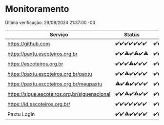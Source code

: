 # Monitoramento

Última verificação: 29/08/2024 21:37:00 -03

|Serviço|Status|Últimas 24h|
|---|---|---|
|https://github.com|<span title="2024-08-22: OK=23">✔️</span><span title="2024-08-23: OK=24">✔️</span><span title="2024-08-24: OK=24">✔️</span><span title="2024-08-25: OK=23">✔️</span><span title="2024-08-26: OK=23">✔️</span><span title="2024-08-27: OK=23">✔️</span><span title="2024-08-28: OK=23">✔️</span>|<span title="28/08/2024 21:37:00 -03 : 200">✔️</span><span title="28/08/2024 23:03:00 -03 : 200">✔️</span><span title="29/08/2024 00:08:00 -03 : 200">✔️</span><span title="29/08/2024 01:09:00 -03 : 200">✔️</span><span title="29/08/2024 02:07:00 -03 : 200">✔️</span><span title="29/08/2024 03:11:00 -03 : 200">✔️</span><span title="29/08/2024 04:08:00 -03 : 200">✔️</span><span title="29/08/2024 05:10:00 -03 : 200">✔️</span><span title="29/08/2024 06:09:00 -03 : 200">✔️</span><span title="29/08/2024 07:08:00 -03 : 200">✔️</span><span title="29/08/2024 08:07:00 -03 : 200">✔️</span><span title="29/08/2024 09:14:00 -03 : 200">✔️</span><span title="29/08/2024 10:14:00 -03 : 200">✔️</span><span title="29/08/2024 11:08:00 -03 : 200">✔️</span><span title="29/08/2024 12:08:00 -03 : 200">✔️</span><span title="29/08/2024 13:09:00 -03 : 200">✔️</span><span title="29/08/2024 14:07:00 -03 : 200">✔️</span><span title="29/08/2024 15:09:00 -03 : 200">✔️</span><span title="29/08/2024 16:07:00 -03 : 200">✔️</span><span title="29/08/2024 17:08:00 -03 : 200">✔️</span><span title="29/08/2024 18:06:00 -03 : 200">✔️</span><span title="29/08/2024 19:07:00 -03 : 200">✔️</span><span title="29/08/2024 20:07:00 -03 : 200">✔️</span><span title="29/08/2024 21:37:00 -03 : 200">✔️</span>|
|https://paxtu.escoteiros.org.br|<span title="2024-08-22: OK=23">✔️</span><span title="2024-08-23: OK=24">✔️</span><span title="2024-08-24: OK=23, Falhas=1">⚠️</span><span title="2024-08-25: OK=23">✔️</span><span title="2024-08-26: OK=21, Falhas=2">⚠️</span><span title="2024-08-27: OK=23">✔️</span><span title="2024-08-28: OK=22, Falhas=1">⚠️</span>|<span title="28/08/2024 21:37:00 -03 : 200">✔️</span><span title="28/08/2024 23:03:00 -03 : 200">✔️</span><span title="29/08/2024 00:08:00 -03 : 200">✔️</span><span title="29/08/2024 01:09:00 -03 : 200">✔️</span><span title="29/08/2024 02:07:00 -03 : 200">✔️</span><span title="29/08/2024 03:11:00 -03 : 200">✔️</span><span title="29/08/2024 04:08:00 -03 : 200">✔️</span><span title="29/08/2024 05:10:00 -03 : 200">✔️</span><span title="29/08/2024 06:09:00 -03 : 200">✔️</span><span title="29/08/2024 07:08:00 -03 : 200">✔️</span><span title="29/08/2024 08:07:00 -03 : 200">✔️</span><span title="29/08/2024 09:14:00 -03 : 200">✔️</span><span title="29/08/2024 10:14:00 -03 : 200">✔️</span><span title="29/08/2024 11:08:00 -03 : 200">✔️</span><span title="29/08/2024 12:08:00 -03 : 200">✔️</span><span title="29/08/2024 13:09:00 -03 : 200">✔️</span><span title="29/08/2024 14:07:00 -03 : 200">✔️</span><span title="29/08/2024 15:09:00 -03 : 200">✔️</span><span title="29/08/2024 16:07:00 -03 : 200">✔️</span><span title="29/08/2024 17:08:00 -03 : 200">✔️</span><span title="29/08/2024 18:06:00 -03 : 200">✔️</span><span title="29/08/2024 19:07:00 -03 : 200">✔️</span><span title="29/08/2024 20:07:00 -03 : 200">✔️</span><span title="29/08/2024 21:37:00 -03 : 200">✔️</span>|
|https://escoteiros.org.br|<span title="2024-08-22: OK=23">✔️</span><span title="2024-08-23: OK=24">✔️</span><span title="2024-08-24: OK=24">✔️</span><span title="2024-08-25: OK=22, Falhas=1">⚠️</span><span title="2024-08-26: OK=23">✔️</span><span title="2024-08-27: OK=23">✔️</span><span title="2024-08-28: OK=23">✔️</span>|<span title="28/08/2024 21:37:00 -03 : 200">✔️</span><span title="28/08/2024 23:03:00 -03 : 200">✔️</span><span title="29/08/2024 00:08:00 -03 : 200">✔️</span><span title="29/08/2024 01:09:00 -03 : 200">✔️</span><span title="29/08/2024 02:07:00 -03 : 200">✔️</span><span title="29/08/2024 03:11:00 -03 : 200">✔️</span><span title="29/08/2024 04:08:00 -03 : 200">✔️</span><span title="29/08/2024 05:10:00 -03 : 200">✔️</span><span title="29/08/2024 06:09:00 -03 : 200">✔️</span><span title="29/08/2024 07:08:00 -03 : 200">✔️</span><span title="29/08/2024 08:07:00 -03 : 200">✔️</span><span title="29/08/2024 09:14:00 -03 : 200">✔️</span><span title="29/08/2024 10:14:00 -03 : 200">✔️</span><span title="29/08/2024 11:08:00 -03 : 200">✔️</span><span title="29/08/2024 12:08:00 -03 : 200">✔️</span><span title="29/08/2024 13:09:00 -03 : 200">✔️</span><span title="29/08/2024 14:07:00 -03 : 200">✔️</span><span title="29/08/2024 15:10:00 -03 : 200">✔️</span><span title="29/08/2024 16:07:00 -03 : 200">✔️</span><span title="29/08/2024 17:08:00 -03 : 200">✔️</span><span title="29/08/2024 18:06:00 -03 : 200">✔️</span><span title="29/08/2024 19:07:00 -03 : 200">✔️</span><span title="29/08/2024 20:07:00 -03 : 200">✔️</span><span title="29/08/2024 21:37:00 -03 : 200">✔️</span>|
|https://paxtu.escoteiros.org.br/paxtu|<span title="2024-08-22: OK=23">✔️</span><span title="2024-08-23: OK=24">✔️</span><span title="2024-08-24: OK=23, Falhas=1">⚠️</span><span title="2024-08-25: OK=23">✔️</span><span title="2024-08-26: OK=23">✔️</span><span title="2024-08-27: OK=23">✔️</span><span title="2024-08-28: OK=23">✔️</span>|<span title="28/08/2024 21:37:00 -03 : 200">✔️</span><span title="28/08/2024 23:03:00 -03 : 200">✔️</span><span title="29/08/2024 00:08:00 -03 : 200">✔️</span><span title="29/08/2024 01:09:00 -03 : 200">✔️</span><span title="29/08/2024 02:07:00 -03 : 200">✔️</span><span title="29/08/2024 03:11:00 -03 : 200">✔️</span><span title="29/08/2024 04:08:00 -03 : 200">✔️</span><span title="29/08/2024 05:10:00 -03 : 200">✔️</span><span title="29/08/2024 06:09:00 -03 : 200">✔️</span><span title="29/08/2024 07:08:00 -03 : 200">✔️</span><span title="29/08/2024 08:07:00 -03 : 200">✔️</span><span title="29/08/2024 09:14:00 -03 : 200">✔️</span><span title="29/08/2024 10:14:00 -03 : 200">✔️</span><span title="29/08/2024 11:08:00 -03 : 200">✔️</span><span title="29/08/2024 12:08:00 -03 : 200">✔️</span><span title="29/08/2024 13:09:00 -03 : 200">✔️</span><span title="29/08/2024 14:07:00 -03 : 200">✔️</span><span title="29/08/2024 15:10:00 -03 : 200">✔️</span><span title="29/08/2024 16:07:00 -03 : 200">✔️</span><span title="29/08/2024 17:08:00 -03 : 200">✔️</span><span title="29/08/2024 18:06:00 -03 : 200">✔️</span><span title="29/08/2024 19:07:00 -03 : 200">✔️</span><span title="29/08/2024 20:07:00 -03 : 200">✔️</span><span title="29/08/2024 21:37:00 -03 : 200">✔️</span>|
|https://paxtu.escoteiros.org.br/meupaxtu|<span title="2024-08-22: OK=22, Falhas=1">⚠️</span><span title="2024-08-23: OK=24">✔️</span><span title="2024-08-24: OK=23, Falhas=1">⚠️</span><span title="2024-08-25: OK=23">✔️</span><span title="2024-08-26: OK=23">✔️</span><span title="2024-08-27: OK=23">✔️</span><span title="2024-08-28: OK=23">✔️</span>|<span title="28/08/2024 21:37:00 -03 : 200">✔️</span><span title="28/08/2024 23:03:00 -03 : 200">✔️</span><span title="29/08/2024 00:08:00 -03 : 200">✔️</span><span title="29/08/2024 01:09:00 -03 : 200">✔️</span><span title="29/08/2024 02:07:00 -03 : 200">✔️</span><span title="29/08/2024 03:11:00 -03 : 200">✔️</span><span title="29/08/2024 04:08:00 -03 : 200">✔️</span><span title="29/08/2024 05:10:00 -03 : 200">✔️</span><span title="29/08/2024 06:09:00 -03 : 200">✔️</span><span title="29/08/2024 07:08:00 -03 : 200">✔️</span><span title="29/08/2024 08:07:00 -03 : 200">✔️</span><span title="29/08/2024 09:14:00 -03 : 200">✔️</span><span title="29/08/2024 10:14:00 -03 : 200">✔️</span><span title="29/08/2024 11:08:00 -03 : 200">✔️</span><span title="29/08/2024 12:08:00 -03 : 200">✔️</span><span title="29/08/2024 13:09:00 -03 : 200">✔️</span><span title="29/08/2024 14:07:00 -03 : 200">✔️</span><span title="29/08/2024 15:10:00 -03 : 200">✔️</span><span title="29/08/2024 16:07:00 -03 : 200">✔️</span><span title="29/08/2024 17:08:00 -03 : 200">✔️</span><span title="29/08/2024 18:06:00 -03 : 200">✔️</span><span title="29/08/2024 19:07:00 -03 : 200">✔️</span><span title="29/08/2024 20:07:00 -03 : 200">✔️</span><span title="29/08/2024 21:37:00 -03 : 200">✔️</span>|
|https://sigue.escoteiros.org.br/siguenacional|<span title="2024-08-22: OK=23">✔️</span><span title="2024-08-23: OK=24">✔️</span><span title="2024-08-24: OK=23, Falhas=1">⚠️</span><span title="2024-08-25: OK=23">✔️</span><span title="2024-08-26: OK=21, Falhas=2">⚠️</span><span title="2024-08-27: OK=23">✔️</span><span title="2024-08-28: OK=23">✔️</span>|<span title="28/08/2024 21:37:00 -03 : 200">✔️</span><span title="28/08/2024 23:03:00 -03 : 200">✔️</span><span title="29/08/2024 00:08:00 -03 : 200">✔️</span><span title="29/08/2024 01:09:00 -03 : 200">✔️</span><span title="29/08/2024 02:07:00 -03 : 200">✔️</span><span title="29/08/2024 03:11:00 -03 : 200">✔️</span><span title="29/08/2024 04:08:00 -03 : 200">✔️</span><span title="29/08/2024 05:10:00 -03 : 200">✔️</span><span title="29/08/2024 06:09:00 -03 : 200">✔️</span><span title="29/08/2024 07:08:00 -03 : 200">✔️</span><span title="29/08/2024 08:07:00 -03 : 200">✔️</span><span title="29/08/2024 09:14:00 -03 : 200">✔️</span><span title="29/08/2024 10:14:00 -03 : 200">✔️</span><span title="29/08/2024 11:08:00 -03 : 200">✔️</span><span title="29/08/2024 12:09:00 -03 : 200">✔️</span><span title="29/08/2024 13:09:00 -03 : 200">✔️</span><span title="29/08/2024 14:07:00 -03 : 200">✔️</span><span title="29/08/2024 15:10:00 -03 : 200">✔️</span><span title="29/08/2024 16:07:00 -03 : 200">✔️</span><span title="29/08/2024 17:08:00 -03 : 200">✔️</span><span title="29/08/2024 18:06:00 -03 : 200">✔️</span><span title="29/08/2024 19:07:00 -03 : 200">✔️</span><span title="29/08/2024 20:07:00 -03 : 200">✔️</span><span title="29/08/2024 21:37:00 -03 : 200">✔️</span>|
|https://id.escoteiros.org.br/|<span title="2024-08-22: OK=23">✔️</span><span title="2024-08-23: OK=24">✔️</span><span title="2024-08-24: OK=24">✔️</span><span title="2024-08-25: OK=23">✔️</span><span title="2024-08-26: OK=23">✔️</span><span title="2024-08-27: OK=23">✔️</span><span title="2024-08-28: OK=23">✔️</span>|<span title="28/08/2024 21:37:00 -03 : 200">✔️</span><span title="28/08/2024 23:03:00 -03 : 200">✔️</span><span title="29/08/2024 00:08:00 -03 : 200">✔️</span><span title="29/08/2024 01:09:00 -03 : 200">✔️</span><span title="29/08/2024 02:07:00 -03 : 200">✔️</span><span title="29/08/2024 03:11:00 -03 : 200">✔️</span><span title="29/08/2024 04:08:00 -03 : 200">✔️</span><span title="29/08/2024 05:10:00 -03 : 200">✔️</span><span title="29/08/2024 06:09:00 -03 : 200">✔️</span><span title="29/08/2024 07:08:00 -03 : 200">✔️</span><span title="29/08/2024 08:07:00 -03 : 200">✔️</span><span title="29/08/2024 09:14:00 -03 : 200">✔️</span><span title="29/08/2024 10:14:00 -03 : 200">✔️</span><span title="29/08/2024 11:08:00 -03 : 200">✔️</span><span title="29/08/2024 12:09:00 -03 : 200">✔️</span><span title="29/08/2024 13:09:00 -03 : 200">✔️</span><span title="29/08/2024 14:07:00 -03 : 200">✔️</span><span title="29/08/2024 15:10:00 -03 : 200">✔️</span><span title="29/08/2024 16:07:00 -03 : 200">✔️</span><span title="29/08/2024 17:08:00 -03 : 200">✔️</span><span title="29/08/2024 18:06:00 -03 : 200">✔️</span><span title="29/08/2024 19:07:00 -03 : 200">✔️</span><span title="29/08/2024 20:07:00 -03 : 200">✔️</span><span title="29/08/2024 21:37:00 -03 : 200">✔️</span>|
|Paxtu Login|<span title="2024-08-22: OK=23">✔️</span><span title="2024-08-23: OK=24">✔️</span><span title="2024-08-24: OK=23, Falhas=1">⚠️</span><span title="2024-08-25: OK=23">✔️</span><span title="2024-08-26: OK=23">✔️</span><span title="2024-08-27: OK=23">✔️</span><span title="2024-08-28: OK=23">✔️</span>|<span title="28/08/2024 21:37:00 -03 : 200">✔️</span><span title="28/08/2024 23:03:00 -03 : 200">✔️</span><span title="29/08/2024 00:09:00 -03 : 200">✔️</span><span title="29/08/2024 01:09:00 -03 : 200">✔️</span><span title="29/08/2024 02:07:00 -03 : 200">✔️</span><span title="29/08/2024 03:11:00 -03 : 200">✔️</span><span title="29/08/2024 04:08:00 -03 : 200">✔️</span><span title="29/08/2024 05:10:00 -03 : 200">✔️</span><span title="29/08/2024 06:09:00 -03 : 200">✔️</span><span title="29/08/2024 07:08:00 -03 : 200">✔️</span><span title="29/08/2024 08:07:00 -03 : 200">✔️</span><span title="29/08/2024 09:14:00 -03 : 200">✔️</span><span title="29/08/2024 10:14:00 -03 : 200">✔️</span><span title="29/08/2024 11:08:00 -03 : 200">✔️</span><span title="29/08/2024 12:09:00 -03 : 200">✔️</span><span title="29/08/2024 13:09:00 -03 : 200">✔️</span><span title="29/08/2024 14:07:00 -03 : 200">✔️</span><span title="29/08/2024 15:10:00 -03 : 200">✔️</span><span title="29/08/2024 16:07:00 -03 : 200">✔️</span><span title="29/08/2024 17:08:00 -03 : 200">✔️</span><span title="29/08/2024 18:06:00 -03 : 200">✔️</span><span title="29/08/2024 19:07:00 -03 : 200">✔️</span><span title="29/08/2024 20:07:00 -03 : 200">✔️</span><span title="29/08/2024 21:37:00 -03 : 200">✔️</span>|
